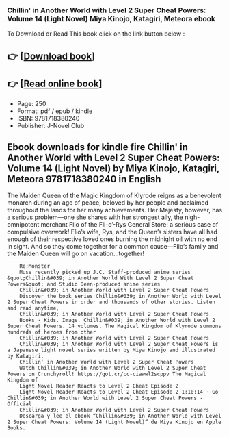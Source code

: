 ### Chillin' in Another World with Level 2 Super Cheat Powers: Volume 14 (Light Novel) Miya Kinojo, Katagiri, Meteora ebook

To Download or Read This book click on the link button below :

## 👉  [**[Download book](http://ebooksharez.info/download.php?group=book&from=github.com&id=712604&lnk=1079 "Download book")**]

## 👉  [**[Read online book](http://ebooksharez.info/download.php?group=book&from=github.com&id=712604&lnk=1079 "Read online book")**]


* Page: 250
* Format: pdf / epub / kindle
* ISBN: 9781718380240
* Publisher: J-Novel Club



## Ebook downloads for kindle fire Chillin' in Another World with Level 2 Super Cheat Powers: Volume 14 (Light Novel) by Miya Kinojo, Katagiri, Meteora  9781718380240 in English



The Maiden Queen of the Magic Kingdom of Klyrode reigns as a benevolent monarch during an age of peace, beloved by her people and acclaimed throughout the lands for her many achievements. Her Majesty, however, has a serious problem—one she shares with her strongest ally, the nigh-omnipotent merchant Flio of the Fli-o’-Rys General Store: a serious case of compulsive overwork! Flio’s wife, Rys, and the Queen’s sisters have all had enough of their respective loved ones burning the midnight oil with no end in sight. And so they come together for a common cause—Flio’s family and the Maiden Queen will go on vacation...together!


        Re:Monster
        Muse recently picked up J.C. Staff-produced anime series &quot;Chillin&#039; in Another World With Level 2 Super Cheat Powers&quot; and Studio Deen-produced anime series 
        Chillin&#039; in Another World with Level 2 Super Cheat Powers
        Discover the book series Chillin&#039; in Another World with Level 2 Super Cheat Powers in order and thousands of other stories. Listen and read anytime, 
        Chillin&#039; in Another World with Level 2 Super Cheat Powers
        Books · Kids. Image. Chillin&#039; in Another World with Level 2 Super Cheat Powers. 14 volumes. The Magical Kingdom of Klyrode summons hundreds of heroes from other 
        Chillin&#039; in Another World with Level 2 Super Cheat Powers
        Chillin&#039; in Another World with Level 2 Super Cheat Powers is a Japanese light novel series written by Miya Kinojo and illustrated by Katagiri.
        Chillin’ in Another World with Level 2 Super Cheat Powers
        Watch Chillin&#039; in Another World with Level 2 Super Cheat Powers on Crunchyroll! https://got.cr/cc-ciawwl2scppv The Magical Kingdom of 
        Light Novel Reader Reacts to Level 2 Cheat Episode 2
        Light Novel Reader Reacts to Level 2 Cheat Episode 2 1:10:14 · Go Chillin&#039; in Another World with Level 2 Super Cheat Powers - Official 
        Chillin&#039; in Another World with Level 2 Super Cheat Powers
        Descarga y lee el ebook “Chillin&#039; in Another World with Level 2 Super Cheat Powers: Volume 14 (Light Novel)” de Miya Kinojo en Apple Books.
    




